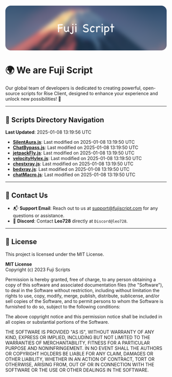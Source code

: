![Banner](.github/b.webp)

# 🌍 **We are Fuji Script**

Our global team of developers is dedicated to creating powerful, open-source scripts for Rise Client, designed to enhance your experience and unlock new possibilities! 🌟

---
<!-- SCRIPTS_NAVIGATION_START -->
## 📂 **Scripts Directory Navigation**

**Last Updated**: 2025-01-08 13:19:56 UTC

- **[SilentAura.js](scripts/SilentAura.js)**: Last modified on 2025-01-08 13:19:50 UTC
- **[ChatBypass.js](scripts/ChatBypass.js)**: Last modified on 2025-01-08 13:19:50 UTC
- **[jetpackFly.js](scripts/jetpackFly.js)**: Last modified on 2025-01-08 13:19:50 UTC
- **[velocityHylex.js](scripts/velocityHylex.js)**: Last modified on 2025-01-08 13:19:50 UTC
- **[chestxray.js](scripts/chestxray.js)**: Last modified on 2025-01-08 13:19:50 UTC
- **[bedxray.js](scripts/bedxray.js)**: Last modified on 2025-01-08 13:19:50 UTC
- **[chatMacro.js](scripts/chatMacro.js)**: Last modified on 2025-01-08 13:19:50 UTC

<!-- SCRIPTS_NAVIGATION_END -->

---

## 💬 **Contact Us**  
- 📬 **Support Email**: Reach out to us at [support@fujiscript.com](mailto:support@fujiscript.com) for any questions or assistance.  
- 💬 **Discord**: Contact **Leo728** directly at `Discord@leo728`.

---

## 📜 **License**

This project is licensed under the MIT License.  

**MIT License**  
Copyright (c) 2023 Fuji Scripts  

Permission is hereby granted, free of charge, to any person obtaining a copy of this software and associated documentation files (the "Software"), to deal in the Software without restriction, including without limitation the rights to use, copy, modify, merge, publish, distribute, sublicense, and/or sell copies of the Software, and to permit persons to whom the Software is furnished to do so, subject to the following conditions:  

The above copyright notice and this permission notice shall be included in all copies or substantial portions of the Software.  

THE SOFTWARE IS PROVIDED "AS IS", WITHOUT WARRANTY OF ANY KIND, EXPRESS OR IMPLIED, INCLUDING BUT NOT LIMITED TO THE WARRANTIES OF MERCHANTABILITY, FITNESS FOR A PARTICULAR PURPOSE AND NONINFRINGEMENT. IN NO EVENT SHALL THE AUTHORS OR COPYRIGHT HOLDERS BE LIABLE FOR ANY CLAIM, DAMAGES OR OTHER LIABILITY, WHETHER IN AN ACTION OF CONTRACT, TORT OR OTHERWISE, ARISING FROM, OUT OF OR IN CONNECTION WITH THE SOFTWARE OR THE USE OR OTHER DEALINGS IN THE SOFTWARE.  
